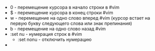 - 0 - перемещение  курсора в начало строки в #vim
- $ - перемещение курсора в конец строки #vim
- w - перемещение на одно слово вперед #vim (курсор встает на первую букву следующего слова или знак препинания)
- b - перемещение на одно слово назад #vim
- :set nu - нумерация строк в #vim
	- :set nonu - отключить нумерацию
-